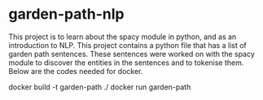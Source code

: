 # garden-path-nlp

This project is to learn about the spacy module in python, and as an introduction to NLP. This project contains a python file that has a list of garden path sentences. These sentences were worked on with the spacy module to discover the entities in the sentences and to tokenise them. Below are the codes needed for docker.

docker build -t garden-path ./
docker run garden-path

